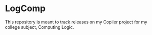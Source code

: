 # LogComp
This repository is meant to track releases on my Copiler project for my college subject, Computing Logic.
